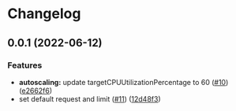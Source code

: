 # Changelog

## 0.0.1 (2022-06-12)


### Features

* **autoscaling:** update targetCPUUtilizationPercentage to 60 ([#10](https://github.com/jycamier/helm-auto-release-test/issues/10)) ([e2662f6](https://github.com/jycamier/helm-auto-release-test/commit/e2662f6d5efdf54a17e39fababe93de9022bf732))
* set default request and limit ([#11](https://github.com/jycamier/helm-auto-release-test/issues/11)) ([12d48f3](https://github.com/jycamier/helm-auto-release-test/commit/12d48f33090daeac9195c24974354d688be9d1df))
